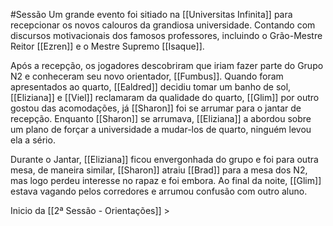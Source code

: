 #Sessão
Um grande evento foi sitiado na [[Universitas Infinita]] para recepcionar os novos calouros da grandiosa universidade. Contando com discursos motivacionais dos famosos professores, incluindo o Grão-Mestre Reitor [[Ezren]] e o Mestre Supremo [[Isaque]].

Após a recepção, os jogadores descobriram que iriam fazer parte do Grupo N2 e conheceram seu novo orientador, [[Fumbus]]. Quando foram apresentados ao quarto, [[Ealdred]] decidiu tomar um banho de sol, [[Eliziana]] e [[Viel]] reclamaram da qualidade do quarto, [[Glim]] por outro gostou das acomodações, já [[Sharon]] foi se arrumar para o jantar de recepção. Enquanto [[Sharon]] se arrumava, [[Eliziana]] a abordou sobre um plano de forçar a universidade a mudar-los de quarto, ninguém levou ela a sério.

Durante o Jantar, [[Eliziana]] ficou envergonhada do grupo e foi para outra mesa, de maneira similar, [[Sharon]] atraiu [[Brad]] para a mesa dos N2, mas logo perdeu interesse no rapaz e foi embora. Ao final da noite, [[Glim]] estava vagando pelos corredores e arrumou confusão com outro aluno.

Inicio da [[2ª Sessão - Orientações]] >